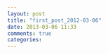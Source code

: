 ```yaml
---
layout: post
title: "first_post_2012-03-06"
date: 2013-03-06 11:33
comments: true
categories: 
---
```

